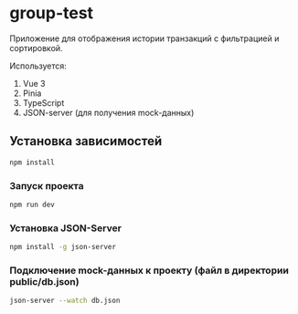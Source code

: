 # group-test

Приложение для отображения истории транзакций с фильтрацией и сортировкой.

Используется:

1. Vue 3
2. Pinia
3. TypeScript
4. JSON-server (для получения mock-данных)

## Установка зависимостей

```sh
npm install
```

### Запуск проекта

```sh
npm run dev
```

### Установка JSON-Server

```sh
npm install -g json-server
```

### Подключение mock-данных к проекту (файл в директории public/db.json)

```sh
json-server --watch db.json
```
